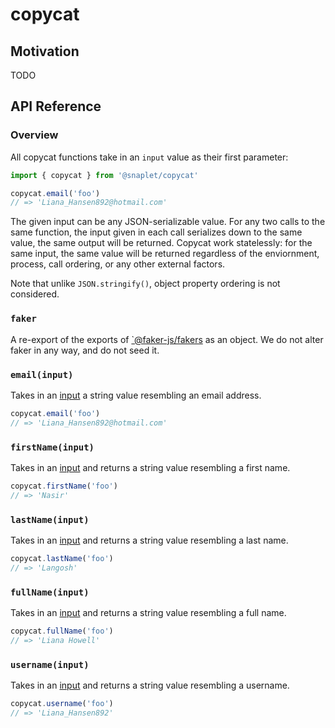 # copycat

## Motivation

TODO

## API Reference
### Overview

<a name="input"></a>All copycat functions take in an `input` value as their first parameter:

```js
import { copycat } from '@snaplet/copycat'

copycat.email('foo')
// => 'Liana_Hansen892@hotmail.com'
```

The given input can be any JSON-serializable value. For any two calls to the same function, the input given in each call serializes down to the same value, the same output will be returned. Copycat work statelessly: for the same input, the same value will be returned regardless of the enviornment, process, call ordering, or any other external factors.

Note that unlike `JSON.stringify()`, object property ordering is not considered.


### `faker`

A re-export of the exports of [`@faker-js/fakers](https://github.com/faker-js/faker) as an object. We do not alter faker in any way, and do not seed it.

### `email(input)`

Takes in an [input](#input) a string value resembling an email address.

```js
copycat.email('foo')
// => 'Liana_Hansen892@hotmail.com'
```

### `firstName(input)`

Takes in an [input](#input) and returns a string value resembling a first name.

```js
copycat.firstName('foo')
// => 'Nasir'
```

### `lastName(input)`

Takes in an [input](#input) and returns a string value resembling a last name.

```js
copycat.lastName('foo')
// => 'Langosh'
```

### `fullName(input)`

Takes in an [input](#input) and returns a string value resembling a full name.

```js
copycat.fullName('foo')
// => 'Liana Howell'
```

### `username(input)`

Takes in an [input](#input) and returns a string value resembling a username.

```js
copycat.username('foo')
// => 'Liana_Hansen892'
```